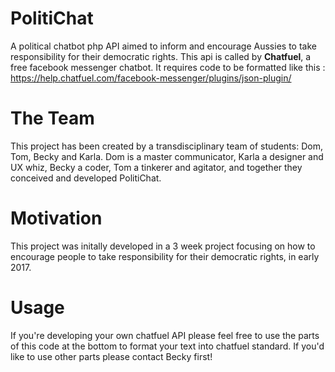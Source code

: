 # PolitiChat
A political chatbot php API aimed to inform and encourage Aussies to take responsibility for their democratic rights.
This api is called by **Chatfuel**, a free facebook messenger chatbot. 
It requires code to be formatted like this : https://help.chatfuel.com/facebook-messenger/plugins/json-plugin/

# The Team
This project has been created by a transdisciplinary team of students: Dom, Tom, Becky and Karla.
Dom is a master communicator, Karla a designer and UX whiz, Becky a coder, Tom a tinkerer and agitator, and together they conceived and developed PolitiChat.

# Motivation
This project was initally developed in a 3 week project focusing on how to encourage people to take responsibility for their democratic rights, in early 2017.

# Usage
If you're developing your own chatfuel API please feel free to use the parts of this code at the bottom to format your text into chatfuel standard.
If you'd like to use other parts please contact Becky first!